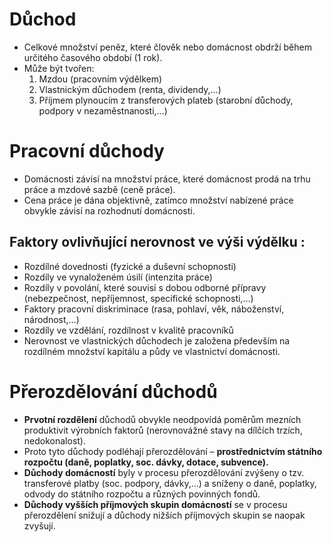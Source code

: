 # Důchod
* Celkové množství peněz, které člověk nebo domácnost obdrží během určitého časového období (1 rok).
* Může být tvořen:
  1. Mzdou (pracovním výdělkem)
  2. Vlastnickým důchodem (renta, dividendy,…)
  3. Příjmem plynoucím z transferových plateb (starobní důchody, podpory v nezaměstnanosti,…)
# Pracovní důchody 
* Domácnosti závisí na množství práce, které domácnost prodá na trhu práce a mzdové sazbě (ceně práce).
* Cena práce je dána objektivně, zatímco množství nabízené práce obvykle závisí na rozhodnutí domácnosti.

## Faktory ovlivňující nerovnost ve výši výdělku :
* Rozdílné dovednosti (fyzické a duševní schopnosti)
* Rozdíly ve vynaloženém úsilí (intenzita práce)
* Rozdíly v povolání, které souvisí s dobou odborné přípravy (nebezpečnost, nepříjemnost, specifické schopnosti,…)
* Faktory pracovní diskriminace (rasa, pohlaví, věk, náboženství, národnost,…)
* Rozdíly ve vzdělání, rozdílnost v kvalitě pracovníků
* Nerovnost ve vlastnických důchodech je založena především na rozdílném množství kapitálu a půdy ve vlastnictví domácnosti.

# Přerozdělování důchodů
* **Prvotní rozdělení** důchodů obvykle neodpovídá poměrům mezních produktivit výrobních faktorů (nerovnovážné stavy  na dílčích trzích, nedokonalost).
* Proto tyto důchody podléhají přerozdělování – **prostřednictvím státního rozpočtu (daně, poplatky, soc. dávky, dotace, subvence).**
* **Důchody domácností** byly v procesu přerozdělování zvýšeny  o tzv. transferové platby (soc. podpory, dávky,…) a sníženy o daně, poplatky, odvody do státního rozpočtu a různých povinných fondů.
* **Důchody vyšších příjmových skupin domácností** se v procesu přerozdělení snižují a důchody nižších příjmových skupin se naopak zvyšují.


